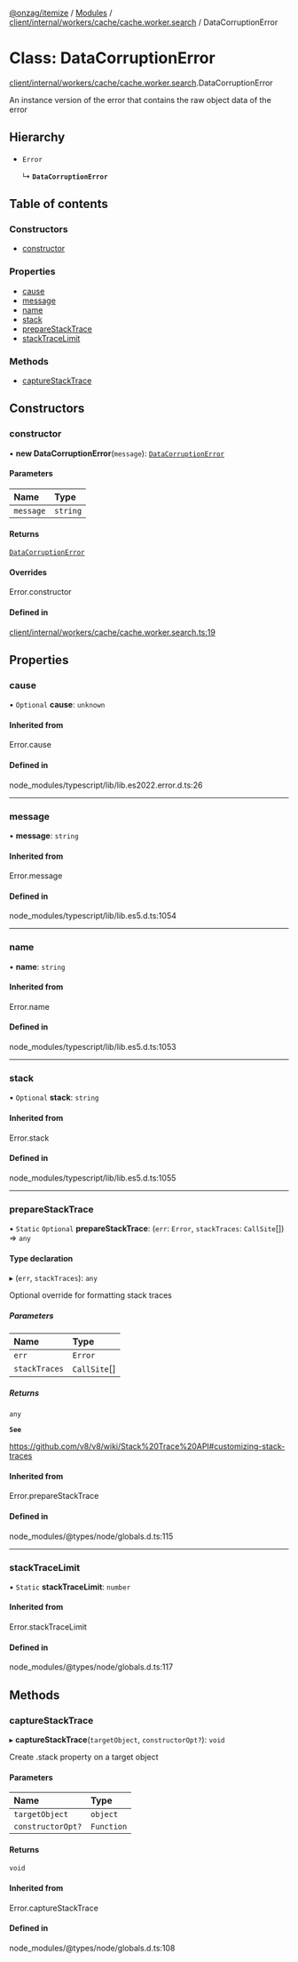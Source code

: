 [@onzag/itemize](../README.md) / [Modules](../modules.md) / [client/internal/workers/cache/cache.worker.search](../modules/client_internal_workers_cache_cache_worker_search.md) / DataCorruptionError

# Class: DataCorruptionError

[client/internal/workers/cache/cache.worker.search](../modules/client_internal_workers_cache_cache_worker_search.md).DataCorruptionError

An instance version of the error that contains
the raw object data of the error

## Hierarchy

- `Error`

  ↳ **`DataCorruptionError`**

## Table of contents

### Constructors

- [constructor](client_internal_workers_cache_cache_worker_search.DataCorruptionError.md#constructor)

### Properties

- [cause](client_internal_workers_cache_cache_worker_search.DataCorruptionError.md#cause)
- [message](client_internal_workers_cache_cache_worker_search.DataCorruptionError.md#message)
- [name](client_internal_workers_cache_cache_worker_search.DataCorruptionError.md#name)
- [stack](client_internal_workers_cache_cache_worker_search.DataCorruptionError.md#stack)
- [prepareStackTrace](client_internal_workers_cache_cache_worker_search.DataCorruptionError.md#preparestacktrace)
- [stackTraceLimit](client_internal_workers_cache_cache_worker_search.DataCorruptionError.md#stacktracelimit)

### Methods

- [captureStackTrace](client_internal_workers_cache_cache_worker_search.DataCorruptionError.md#capturestacktrace)

## Constructors

### constructor

• **new DataCorruptionError**(`message`): [`DataCorruptionError`](client_internal_workers_cache_cache_worker_search.DataCorruptionError.md)

#### Parameters

| Name | Type |
| :------ | :------ |
| `message` | `string` |

#### Returns

[`DataCorruptionError`](client_internal_workers_cache_cache_worker_search.DataCorruptionError.md)

#### Overrides

Error.constructor

#### Defined in

[client/internal/workers/cache/cache.worker.search.ts:19](https://github.com/onzag/itemize/blob/73e0c39e/client/internal/workers/cache/cache.worker.search.ts#L19)

## Properties

### cause

• `Optional` **cause**: `unknown`

#### Inherited from

Error.cause

#### Defined in

node_modules/typescript/lib/lib.es2022.error.d.ts:26

___

### message

• **message**: `string`

#### Inherited from

Error.message

#### Defined in

node_modules/typescript/lib/lib.es5.d.ts:1054

___

### name

• **name**: `string`

#### Inherited from

Error.name

#### Defined in

node_modules/typescript/lib/lib.es5.d.ts:1053

___

### stack

• `Optional` **stack**: `string`

#### Inherited from

Error.stack

#### Defined in

node_modules/typescript/lib/lib.es5.d.ts:1055

___

### prepareStackTrace

▪ `Static` `Optional` **prepareStackTrace**: (`err`: `Error`, `stackTraces`: `CallSite`[]) => `any`

#### Type declaration

▸ (`err`, `stackTraces`): `any`

Optional override for formatting stack traces

##### Parameters

| Name | Type |
| :------ | :------ |
| `err` | `Error` |
| `stackTraces` | `CallSite`[] |

##### Returns

`any`

**`See`**

https://github.com/v8/v8/wiki/Stack%20Trace%20API#customizing-stack-traces

#### Inherited from

Error.prepareStackTrace

#### Defined in

node_modules/@types/node/globals.d.ts:115

___

### stackTraceLimit

▪ `Static` **stackTraceLimit**: `number`

#### Inherited from

Error.stackTraceLimit

#### Defined in

node_modules/@types/node/globals.d.ts:117

## Methods

### captureStackTrace

▸ **captureStackTrace**(`targetObject`, `constructorOpt?`): `void`

Create .stack property on a target object

#### Parameters

| Name | Type |
| :------ | :------ |
| `targetObject` | `object` |
| `constructorOpt?` | `Function` |

#### Returns

`void`

#### Inherited from

Error.captureStackTrace

#### Defined in

node_modules/@types/node/globals.d.ts:108
